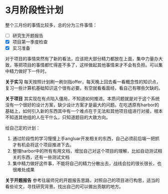 # 3月阶段性计划
整个三月份的事情比较多，总的分为三件事情：
- [ ] 研究生开题报告
- [x] 项目第一季度检查
- [x] 实习准备

对于项目的事情突然有了新的看法，应该把大部分精力都放在上面，集中力量办大致，等把项目的事情都忙得差不多了，这样做起其他事情来才不会有负担。可以集中精力做好下一件时。

**关于实习**
每天按照计划刷一刷剑指offer，每天晚上回去看一看概念性的知识点，复习一些计算机基础知识这个很有必要。有空就看看面经，看自己有哪些欠缺的。

**关于项目**
其实现在有点陷入僵局，不知道如何推进。本质问题就是对于这个系统没有一个很好的设计方案，缺少设计方案才是最大的问题。在吃透原有harbor的基础上，如何引入新的东西其中有一个难点在于无法和其他项目组进行对接，根本不知道其他组的人在干什么，只知道题目的大致方向。

给自己定的计划：
1. 通过阶段性的学习慢慢上手angluar开发相关的东西，自己必须前后端一把抓才有机会将这个项目推进下去。
2. 整理harbor中的所有有用文档，增加自己对这个项目的理解，比如自动测试相关的东西，还有一些测试文档
3. 集中精力做好这件事，不能将自己的精力分散出去，战线会拉的很长很长，也很难处成果

**关于开题报告**
参考往届师兄的开题报告思路，对照自己的项目进行构思，适当的看些论文，寻找研究背景。找出自己的可以做出贡献的地方。